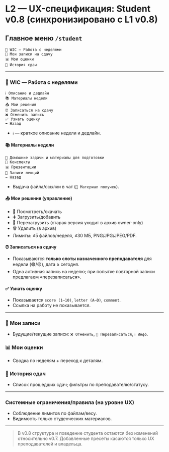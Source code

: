# L2 — UX-спецификация: Student v0.8 (синхронизировано с L1 v0.8)

## Главное меню `/student`
```
📘 WIC — Работа с неделями
📅 Мои записи на сдачу
📊 Мои оценки
📜 История сдач
```
---

### 📘 WIC — Работа с неделями
```
ℹ️ Описание и дедлайн
📚 Материалы недели
📤 Мои решения
⏰ Записаться на сдачу
❌ Отменить запись
✅ Узнать оценку
⬅️ Назад
```
- `ℹ️` — краткое описание недели и дедлайн.

#### 📚 Материалы недели
```
📖 Домашние задачи и материалы для подготовки
📝 Конспекты
📊 Презентации
🎥 Записи лекций
⬅️ Назад
```
- Выдача файла/ссылки в чат (`📂 Материал получен`).

#### 📤 Мои решения (управление)
- 📂 Посмотреть/скачать
- ➕ Загрузить/добавить
- 🔁 Перезагрузить (старая версия уходит в архив owner-only)
- 🗑️ Удалить (в архив)
- Лимиты: ≤5 файлов/неделя, ≤30 МБ, PNG/JPG/JPEG/PDF.

#### ⏰ Записаться на сдачу
- Показываются **только слоты назначенного преподавателя** для недели (🟢/🟡), дата ≥ сегодня.
- Одна активная запись на неделю; при попытке повторной записи предлагаем «перезаписаться».

#### ✅ Узнать оценку
- Показывается `score (1–10)`, `letter (A–D)`, `comment`.
- Ссылка на работу не показывается.

---

### 📅 Мои записи
- Будущие/текущие записи: `❌ Отменить`, `🔄 Перезаписаться`, `ℹ️ Инфо`.

### 📊 Мои оценки
- Сводка по неделям + переход к деталям.

### 📜 История сдач
- Список прошедших сдач; фильтры по преподавателю/статусу.

---

### Системные ограничения/правила (на уровне UX)
- Соблюдение лимитов по файлам/весу.
- Видимость только студенческих материалов.

---

> В v0.8 структура и поведение студента остаются без изменений относительно v0.7. Добавленные пресеты касаются только UX преподавателей и владельца.
